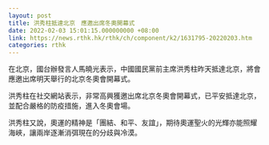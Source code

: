 ```yaml
---
layout: post
title: 洪秀柱抵達北京　應邀出席冬奧開幕式
date: 2022-02-03 15:01:15.000000000 +08:00
link: https://news.rthk.hk/rthk/ch/component/k2/1631795-20220203.htm
categories: rthk
---
```


在北京，國台辦發言人馬曉光表示，中國國民黨前主席洪秀柱昨天抵達北京，將會應邀出席明天舉行的北京冬奧會開幕式。

洪秀柱在社交網站表示，非常高興獲邀出席北京冬奧會開幕式，已平安抵達北京，並配合嚴格的防疫措施，進入冬奧會場。

洪秀柱又說，奧運的精神是「團結、和平、友誼」，期待奧運聖火的光輝亦能照耀海峽，讓兩岸逐漸消弭現在的分歧與冷漠。

